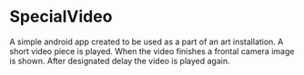 # SpecialVideo
A simple android app created to be used as a part of an art installation. A short video piece is played. When the video finishes a frontal camera image is shown. After designated delay the video is played again.
